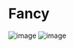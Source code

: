 # Fancy
![image](https://user-images.githubusercontent.com/70372577/130354344-85713197-44e7-4856-bbf8-1367b03ec851.png)
![image](https://user-images.githubusercontent.com/70372577/130354366-4e621bc8-7ddd-400d-95cc-6c2340072d8d.png)
